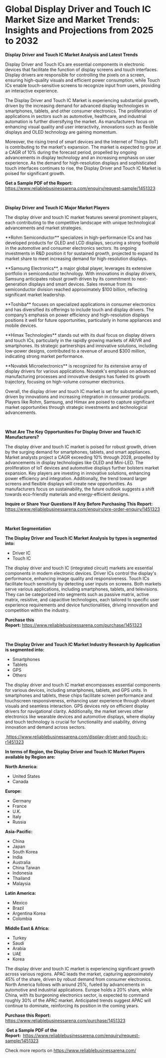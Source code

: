 <p><h1>Global Display Driver and Touch IC Market Size and Market Trends: Insights and Projections from 2025 to 2032</h1></p><p><strong>Display Driver and Touch IC Market Analysis and Latest Trends</strong></p>
<p><p>Display Driver and Touch ICs are essential components in electronic devices that facilitate the function of display screens and touch interfaces. Display drivers are responsible for controlling the pixels on a screen, ensuring high-quality visuals and efficient power consumption, while Touch ICs enable touch-sensitive screens to recognize input from users, providing an interactive experience.</p><p>The Display Driver and Touch IC Market is experiencing substantial growth, driven by the increasing demand for advanced display technologies in smartphones, tablets, and other consumer electronics. The proliferation of applications in sectors such as automotive, healthcare, and industrial automation is further diversifying the market. As manufacturers focus on enhancing visual quality and user interactivity, innovations such as flexible displays and OLED technology are gaining momentum.</p><p>Moreover, the rising trend of smart devices and the Internet of Things (IoT) is contributing to the market's expansion. The market is expected to grow at a CAGR of 10% during the forecast period, propelled by ongoing advancements in display technology and an increasing emphasis on user experience. As the demand for high-resolution displays and sophisticated touch interfaces continues to rise, the Display Driver and Touch IC Market is poised for significant growth.</p></p>
<p><strong>Get a Sample PDF of the Report:&nbsp;</strong> <a href="https://www.reliablebusinessarena.com/enquiry/request-sample/1451323?utm_campaign=2112&utm_medium=2&utm_source=Github&utm_content=ia&utm_term=06042025&utm_id=display-driver-and-touch-ic">https://www.reliablebusinessarena.com/enquiry/request-sample/1451323</a></p>
<p>&nbsp;</p>
<p><strong>Display Driver and Touch IC Major Market Players</strong></p>
<p><p>The display driver and touch IC market features several prominent players, each contributing to the competitive landscape with unique technological advancements and market strategies.</p><p>**Rohm Semiconductor** specializes in high-performance ICs and has developed products for OLED and LCD displays, securing a strong foothold in the automotive and consumer electronics sectors. Its ongoing investments in R&D position it for sustained growth, projected to expand its market share to meet increasing demand for high-resolution displays.</p><p>**Samsung Electronics**, a major global player, leverages its extensive portfolio in semiconductor technology. With innovations in display drivers, Samsung anticipates robust growth driven by its commitment to next-generation displays and smart devices. Sales revenue from its semiconductor division reached approximately $100 billion, reflecting significant market leadership.</p><p>**Toshiba** focuses on specialized applications in consumer electronics and has diversified its offerings to include touch and display drivers. The company’s emphasis on power efficiency and high-resolution displays positions it well for future opportunities, particularly in home appliances and mobile devices.</p><p>**Himax Technologies** stands out with its dual focus on display drivers and touch ICs, particularly in the rapidly growing markets of AR/VR and smartphones. Its strategic partnerships and innovative solutions, including low-power designs, contributed to a revenue of around $300 million, indicating strong market performance.</p><p>**Novatek Microelectronics** is recognized for its extensive array of display drivers for various applications. Novatek's emphasis on advanced manufacturing processes and innovative designs has fueled its growth trajectory, focusing on high-volume consumer electronics.</p><p>Overall, the display driver and touch IC market is set for substantial growth, driven by innovations and increasing integration in consumer products. Players like Rohm, Samsung, and Himax are poised to capture significant market opportunities through strategic investments and technological advancements.</p></p>
<p>&nbsp;</p>
<p><strong>What Are The Key Opportunities For Display Driver and Touch IC Manufacturers?</strong></p>
<p><p>The display driver and touch IC market is poised for robust growth, driven by the surging demand for smartphones, tablets, and smart appliances. Market analysts project a CAGR exceeding 10% through 2028, propelled by advancements in display technologies like OLED and Mini-LED. The proliferation of IoT devices and automotive displays further bolsters market expansion. Key players are investing in innovative solutions, enhancing power efficiency and integration. Additionally, the trend toward larger screens and flexible displays will create new opportunities. As manufacturers focus on sustainability, the future outlook suggests a shift towards eco-friendly materials and energy-efficient designs.</p></p>
<p><strong>Inquire or Share Your Questions If Any Before Purchasing This Report:</strong> <a href="https://www.reliablebusinessarena.com/enquiry/pre-order-enquiry/1451323?utm_campaign=2112&utm_medium=2&utm_source=Github&utm_content=ia&utm_term=06042025&utm_id=display-driver-and-touch-ic">https://www.reliablebusinessarena.com/enquiry/pre-order-enquiry/1451323</a></p>
<p>&nbsp;</p>
<p><strong>Market Segmentation</strong></p>
<p><strong>The Display Driver and Touch IC Market Analysis by types is segmented into:</strong></p>
<p><ul><li>Driver IC</li><li>Touch IC</li></ul></p>
<p><p>The display driver and touch IC (integrated circuit) markets are essential components in modern electronic devices. Driver ICs control the display's performance, enhancing image quality and responsiveness. Touch ICs facilitate touch sensitivity by detecting user inputs on screens. Both markets serve various applications, including smartphones, tablets, and televisions. They can be categorized into segments such as passive matrix, active matrix, resistive, and capacitive technologies, each tailored to specific user experience requirements and device functionalities, driving innovation and competition within the industry.</p></p>
<p><strong>Purchase this Report:&nbsp;</strong><a href="https://www.reliablebusinessarena.com/purchase/1451323?utm_campaign=2112&utm_medium=2&utm_source=Github&utm_content=ia&utm_term=06042025&utm_id=display-driver-and-touch-ic">https://www.reliablebusinessarena.com/purchase/1451323</a></p>
<p>&nbsp;</p>
<p><strong>The Display Driver and Touch IC Market Industry Research by Application is segmented into:</strong></p>
<p><ul><li>Smartphones</li><li>Tablets</li><li>GPS</li><li>Others</li></ul></p>
<p><p>The display driver and touch IC market encompasses essential components for various devices, including smartphones, tablets, and GPS units. In smartphones and tablets, these chips facilitate screen performance and touchscreen responsiveness, enhancing user experience through vibrant visuals and seamless interaction. GPS devices rely on efficient display drivers for navigational clarity. Additionally, the market serves other electronics like wearable devices and automotive displays, where display and touch technology is crucial for functionality and usability, driving innovation and demand across sectors.</p></p>
<p><a href="https://www.reliablebusinessarena.com/display-driver-and-touch-ic-r1451323?utm_campaign=2112&utm_medium=2&utm_source=Github&utm_content=ia&utm_term=06042025&utm_id=display-driver-and-touch-ic">&nbsp;https://www.reliablebusinessarena.com/display-driver-and-touch-ic-r1451323</a></p>
<p><strong>In terms of Region, the Display Driver and Touch IC Market Players available by Region are:</strong></p>
<p>
    <p> <strong> North America: </strong>
        <ul>
            <li>United States</li>
            <li>Canada</li>
        </ul>
        </p> 
    <p> <strong> Europe: </strong>
        <ul>
            <li>Germany</li>
            <li>France</li>
            <li>U.K.</li>
            <li>Italy</li>
            <li>Russia</li>
        </ul>
        </p> 
    <p> <strong> Asia-Pacific: </strong>
        <ul>
            <li>China</li>
            <li>Japan</li>
            <li>South Korea</li>
            <li>India</li>
            <li>Australia</li>
            <li>China Taiwan</li>
            <li>Indonesia</li>
            <li>Thailand</li>
            <li>Malaysia</li>
        </ul>
        </p> 
    <p> <strong> Latin America: </strong>
        <ul>
            <li>Mexico</li>
            <li>Brazil</li>
            <li>Argentina Korea</li>
            <li>Colombia</li>
        </ul>
        </p> 
    <p> <strong> Middle East & Africa: </strong>
        <ul>
            <li>Turkey</li>
            <li>Saudi</li>
            <li>Arabia</li>
            <li>UAE</li>
            <li>Korea</li>
        </ul>
    </p>
    </p>
<p><p>The display driver and touch IC market is experiencing significant growth across various regions. APAC leads the market, capturing approximately 45% of the share, driven by robust demand from consumer electronics. North America follows with around 25%, fueled by advancements in automotive and industrial applications. Europe holds a 20% share, while China, with its burgeoning electronics sector, is expected to command roughly 30% of the APAC market. Anticipated trends suggest APAC will continue to dominate, reinforcing its position in the coming years.</p></p>
<p><strong>Purchase this Report: </strong><a href="https://www.reliablebusinessarena.com/purchase/1451323?utm_campaign=2112&utm_medium=2&utm_source=Github&utm_content=ia&utm_term=06042025&utm_id=display-driver-and-touch-ic">https://www.reliablebusinessarena.com/purchase/1451323</a></p>
<p>&nbsp;<strong>Get a Sample PDF of the Report:&nbsp;&nbsp;</strong><a href="https://www.reliablebusinessarena.com/enquiry/request-sample/1451323?utm_campaign=2112&utm_medium=2&utm_source=Github&utm_content=ia&utm_term=06042025&utm_id=display-driver-and-touch-ic">https://www.reliablebusinessarena.com/enquiry/request-sample/1451323</a></p>
<p><strong></strong></p>
<p>Check more reports on <a href="https://www.reliablebusinessarena.com/?utm_campaign=2112&utm_medium=2&utm_source=Github&utm_content=ia&utm_term=06042025&utm_id=display-driver-and-touch-ic">https://www.reliablebusinessarena.com/</a></p>